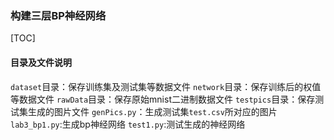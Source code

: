 ### 构建三层BP神经网络

[TOC]

#### 目录及文件说明

`dataset`目录：保存训练集及测试集等数据文件
`network`目录：保存训练后的权值等数据文件
`rawData`目录：保存原始mnist二进制数据文件
`testpics`目录：保存测试集生成的图片文件
`genPics.py`：生成测试集`test.csv`所对应的图片
`lab3_bp1.py`:生成bp神经网络
`test1.py`:测试生成的神经网络